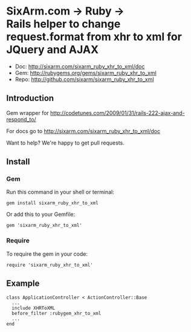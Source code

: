 # SixArm.com → Ruby → <br> Rails helper to change request.format from xhr to xml for JQuery and AJAX

* Doc: <http://sixarm.com/sixarm_ruby_xhr_to_xml/doc>
* Gem: <http://rubygems.org/gems/sixarm_ruby_xhr_to_xml>
* Repo: <http://github.com/sixarm/sixarm_ruby_xhr_to_xml>
<!--HEADER-SHUT-->


## Introduction

Gem wrapper for http://codetunes.com/2009/01/31/rails-222-ajax-and-respond_to/

For docs go to <http://sixarm.com/sixarm_ruby_xhr_to_xml/doc>

Want to help? We're happy to get pull requests.


<!--INSTALL-OPEN-->

## Install

### Gem

Run this command in your shell or terminal:

    gem install sixarm_ruby_xhr_to_xml

Or add this to your Gemfile:

    gem 'sixarm_ruby_xhr_to_xml'

### Require

To require the gem in your code:

    require 'sixarm_ruby_xhr_to_xml'

<!--INSTALL-SHUT-->


## Example

    class ApplicationController < ActionController::Base
      ...
      include XHRToXML
      before_filter :rubygem_xhr_to_xml
      ...
    end
